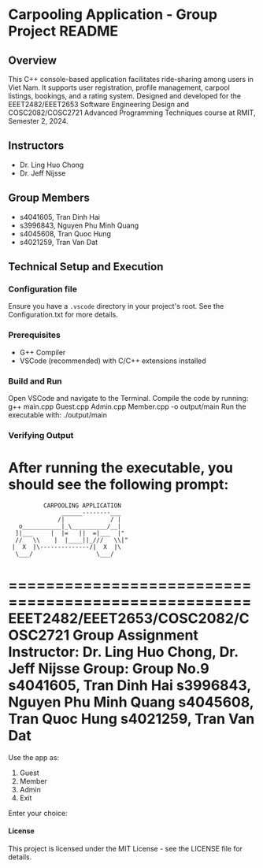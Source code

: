 # Carpooling Application - Group Project README

## Overview
This C++ console-based application facilitates ride-sharing among users in Viet Nam. It supports user registration, profile management, carpool listings, bookings, and a rating system. Designed and developed for the EEET2482/EEET2653 Software Engineering Design and COSC2082/COSC2721 Advanced Programming Techniques course at RMIT, Semester 2, 2024.

## Instructors
- Dr. Ling Huo Chong
- Dr. Jeff Nijsse

## Group Members
- s4041605, Tran Dinh Hai
- s3996843, Nguyen Phu Minh Quang
- s4045608, Tran Quoc Hung
- s4021259, Tran Van Dat

## Technical Setup and Execution

### Configuration file
Ensure you have a `.vscode` directory in your project's root. See the Configuration.txt for more details.

### Prerequisites
- G++ Compiler
- VSCode (recommended) with C/C++ extensions installed

### Build and Run
Open VSCode and navigate to the Terminal.
Compile the code by running: g++ main.cpp Guest.cpp Admin.cpp Member.cpp -o output/main
Run the executable with: ./output/main

### Verifying Output
After running the executable, you should see the following prompt:
====================================================
              CARPOOLING APPLICATION
                   ______--------___
                  /|             / |
       o___________|_\__________/__|
      ]|___     |  |=   ||  =|___  |"
      //   \\    |  |____||_///   \\|"
     |  X  |\--------------/|  X  |\
      \___/                  \___/
====================================================
EEET2482/EEET2653/COSC2082/COSC2721 Group Assignment
Instructor: Dr. Ling Huo Chong, Dr. Jeff Nijsse
Group: Group No.9
s4041605, Tran Dinh Hai
s3996843, Nguyen Phu Minh Quang
s4045608, Tran Quoc Hung
s4021259, Tran Van Dat
=========================================

Use the app as:
1. Guest
2. Member
3. Admin
4. Exit

Enter your choice:

#### License
This project is licensed under the MIT License - see the LICENSE file for details.